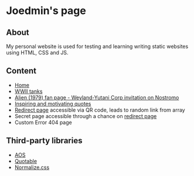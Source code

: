 # Joedmin's page

## About

My personal website is used for testing and learning writing static websites using HTML, CSS and JS.

## Content

* [Home](https://joedmin580.github.io/)
* [WWII tanks](https://joedmin580.github.io/pages/tanks.html)
* [Alien (1979) fan page - Weyland-Yutani Corp invitation on Nostromo](https://joedmin580.github.io/pages/alien.html)
* [Inspiring and motivating quotes](https://joedmin580.github.io/pages/quotes.html)
* [Redirect page](https://joedmin580.github.io/pages/redirect.html) accessible via QR code, leads to random link from array
* Secret page accessible through a chance on [redirect page](https://joedmin580.github.io/pages/redirect.html)
* Custom Error 404 page

## Third-party libraries

* [AOS](https://github.com/michalsnik/aos)
* [Quotable](https://github.com/lukePeavey/quotable)
* [Normalize.css](https://github.com/necolas/normalize.css/)
